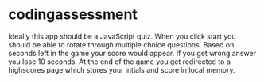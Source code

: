 # codingassessment

Ideally this app should be a JavaScript quiz.
When you click start you should be able to rotate through multiple choice questions.
Based on seconds left in the game your score would appear.
If you get wrong answer you lose 10 seconds.
At the end of the game you get redirected to a highscores page which stores your intials and score in local memory.

